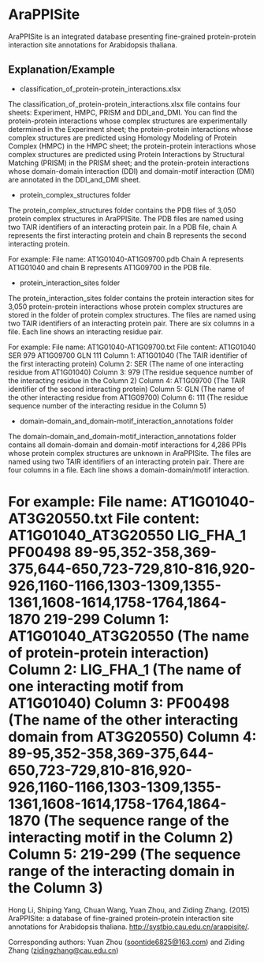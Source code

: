 AraPPISite
=======================
AraPPISite is an integrated database presenting fine-grained protein-protein interaction site annotations for Arabidopsis thaliana.

Explanation/Example
------------------------
* classification_of_protein-protein_interactions.xlsx

The classification_of_protein-protein_interactions.xlsx file contains four sheets: Experiment, HMPC, PRISM and DDI_and_DMI. You can find the protein-protein interactions whose complex structures are experimentally determined in the Experiment sheet; the protein-protein interactions whose complex structures are predicted using Homology Modeling of Protein Complex (HMPC) in the HMPC sheet; the protein-protein interactions whose complex structures are predicted using Protein Interactions by Structural Matching (PRISM) in the PRISM sheet; and the protein-protein interactions whose domain-domain interaction (DDI) and domain-motif interaction (DMI) are annotated in the DDI_and_DMI sheet.

* protein_complex_structures folder

The protein_complex_structures folder contains the PDB files of 3,050 protein complex structures in AraPPISite. The PDB files are named using two TAIR identifiers of an interacting protein pair. In a PDB file, chain A represents the first interacting protein and chain B represents the second interacting protein.

For example:
File name: AT1G01040-AT1G09700.pdb 
Chain A represents AT1G01040 and chain B represents AT1G09700 in the PDB file.

* protein_interaction_sites folder

The protein_interaction_sites folder contains the protein interaction sites for 3,050 protein-protein interactions whose protein complex structures are stored in the folder of protein complex structures. The files are named using two TAIR identifiers of an interacting protein pair. There are six columns in a file. Each line shows an interacting residue pair.

For example:
File name: AT1G01040-AT1G09700.txt
File content: AT1G01040	SER	979	AT1G09700	GLN	111
Column 1: AT1G01040 (The TAIR identifier of the first interacting protein)
Column 2: SER (The name of one interacting residue from AT1G01040)
Column 3: 979 (The residue sequence number of the interacting residue in the Column 2)
Column 4: AT1G09700 (The TAIR identifier of the second interacting protein)
Column 5: GLN (The name of the other interacting residue from AT1G09700)
Column 6: 111 (The residue sequence number of the interacting residue in the Column 5)

* domain-domain_and_domain-motif_interaction_annotations folder

The domain-domain_and_domain-motif_interaction_annotations folder contains all domain-domain and domain-motif interactions for 4,286 PPIs whose protein complex structures are unknown in AraPPISite. The files are named using two TAIR identifiers of an interacting protein pair. There are four columns in a file. Each line shows a domain-domain/motif interaction.

For example:
File name: AT1G01040-AT3G20550.txt
File content: AT1G01040_AT3G20550	LIG_FHA_1	PF00498	89-95,352-358,369-375,644-650,723-729,810-816,920-926,1160-1166,1303-1309,1355-1361,1608-1614,1758-1764,1864-1870	219-299
Column 1: AT1G01040_AT3G20550 (The name of protein-protein interaction)
Column 2: LIG_FHA_1 (The name of one interacting motif from AT1G01040)
Column 3: PF00498 (The name of the other interacting domain from AT3G20550)
Column 4: 89-95,352-358,369-375,644-650,723-729,810-816,920-926,1160-1166,1303-1309,1355-1361,1608-1614,1758-1764,1864-1870 (The sequence range of the interacting motif in the Column 2)
Column 5: 219-299 (The sequence range of the interacting domain in the Column 3)
=======================
Hong Li, Shiping Yang, Chuan Wang, Yuan Zhou, and Ziding Zhang. (2015) AraPPISite: a database of fine-grained protein-protein interaction site annotations for Arabidopsis thaliana. http://systbio.cau.edu.cn/arappisite/.

Corresponding authors: Yuan Zhou (soontide6825@163.com) and Ziding Zhang (zidingzhang@cau.edu.cn)

